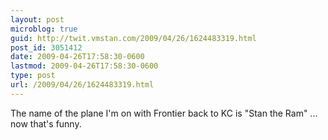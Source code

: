 ```yaml
---
layout: post
microblog: true
guid: http://twit.vmstan.com/2009/04/26/1624483319.html
post_id: 3051412
date: 2009-04-26T17:58:30-0600
lastmod: 2009-04-26T17:58:30-0600
type: post
url: /2009/04/26/1624483319.html
---
```

The name of the plane I'm on with Frontier back to KC is "Stan the Ram" ... now that's funny.
